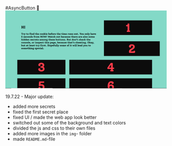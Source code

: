 #AsyncButton 🍪
![desktop](img/dekstop.png)

19.7.22 - Major update:
- added more secrets
- fixed the first secret place
- fixed UI / made the web app look better
- switched out some of the background and text colors
- divided the js and css to their own files
- added more images in the `img`- folder
- made `README.md`-file

